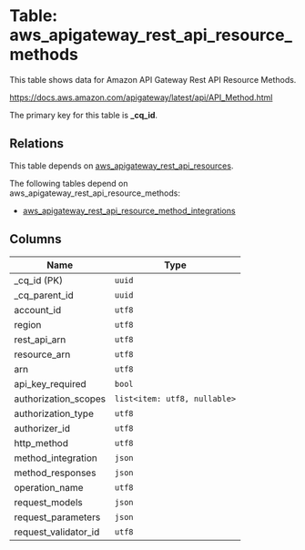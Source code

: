 # Table: aws_apigateway_rest_api_resource_methods

This table shows data for Amazon API Gateway Rest API Resource Methods.

https://docs.aws.amazon.com/apigateway/latest/api/API_Method.html

The primary key for this table is **_cq_id**.

## Relations

This table depends on [aws_apigateway_rest_api_resources](aws_apigateway_rest_api_resources.md).

The following tables depend on aws_apigateway_rest_api_resource_methods:
  - [aws_apigateway_rest_api_resource_method_integrations](aws_apigateway_rest_api_resource_method_integrations.md)

## Columns

| Name          | Type          |
| ------------- | ------------- |
|_cq_id (PK)|`uuid`|
|_cq_parent_id|`uuid`|
|account_id|`utf8`|
|region|`utf8`|
|rest_api_arn|`utf8`|
|resource_arn|`utf8`|
|arn|`utf8`|
|api_key_required|`bool`|
|authorization_scopes|`list<item: utf8, nullable>`|
|authorization_type|`utf8`|
|authorizer_id|`utf8`|
|http_method|`utf8`|
|method_integration|`json`|
|method_responses|`json`|
|operation_name|`utf8`|
|request_models|`json`|
|request_parameters|`json`|
|request_validator_id|`utf8`|